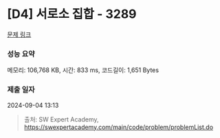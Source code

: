 # [D4] 서로소 집합 - 3289 

[문제 링크](https://swexpertacademy.com/main/code/problem/problemDetail.do?contestProbId=AWBJKA6qr2oDFAWr) 

### 성능 요약

메모리: 106,768 KB, 시간: 833 ms, 코드길이: 1,651 Bytes

### 제출 일자

2024-09-04 13:13



> 출처: SW Expert Academy, https://swexpertacademy.com/main/code/problem/problemList.do